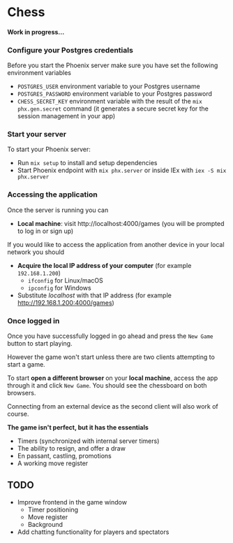 # Chess

#### Work in progress...

### Configure your Postgres credentials
Before you start the Phoenix server make sure you have set the following environment variables
  * `POSTGRES_USER` environment variable to your Postgres username
  * `POSTGRES_PASSWORD` environment variable to your Postgres password
  * `CHESS_SECRET_KEY` environment variable with the result of the `mix phx.gen.secret` command (it generates a secure secret key for the session management in your app)

### Start your server
To start your Phoenix server:

  * Run `mix setup` to install and setup dependencies
  * Start Phoenix endpoint with `mix phx.server` or inside IEx with `iex -S mix phx.server`

### Accessing the application
Once the server is running you can
  * <b>Local machine</b>: visit http://localhost:4000/games (you will be prompted to log in or sign up)

If you would like to access the application from another device in your local network you should
  * <b> Acquire the local IP address of your computer</b> (for example `192.168.1.200`)
    * `ifconfig` for Linux/macOS
    * `ipconfig` for Windows
  * Substitute <i>localhost</i> with that IP address (for example http://192.168.1.200:4000/games)

### Once logged in
Once you have successfully logged in go ahead and press the `New Game` button to start playing. 

However the game won't start unless there are two clients attempting to start a game. 

To start <b> open a different browser </b> on your <b> local machine</b>, access the app through it and click `New Game`. You should see the chessboard on both browsers.

Connecting from an external device as the second client will also work of course.

<b> The game isn't perfect, but it has the essentials </b>
  * Timers (synchronized with internal server timers)
  * The ability to resign, and offer a draw
  * En passant, castling, promotions
  * A working move register

## TODO
  * Improve frontend in the game window
      * Timer positioning
      * Move register
      * Background
  * Add chatting functionality for players and spectators
